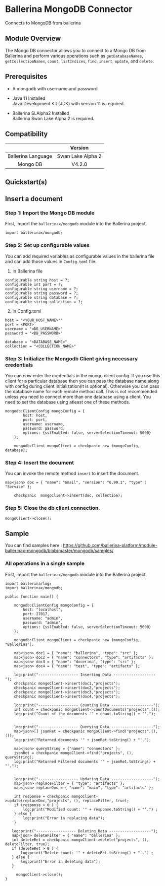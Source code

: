 # Ballerina MongoDB Connector

Connects to MongoDB from ballerina 

## Module Overview

The Mongo DB connector allows you to connect to a Mongo DB from Ballerina and perform various operations such as `getDatabaseNames`, `getCollectionNames`, `count`, `listIndices`, `find`, `insert`, `update`, and `delete`.

## Prerequisites

* A mongodb with username and password

* Java 11 Installed <br/> Java Development Kit (JDK) with version 11 is required.

* Ballerina SLAlpha2 Installed <br/> Ballerina Swan Lake Alpha 2 is required.

## Compatibility

|                             |       Version               |
|:---------------------------:|:---------------------------:|
| Ballerina Language          | Swan Lake Alpha 2           |
| Mongo DB                    | V4.2.0                      |


## Quickstart(s)

## Insert a document

### Step 1: Import the Mongo DB module
First, import the `ballerinax/mongodb` module into the Ballerina project.
```ballerina
import ballerinax/mongodb;
```
### Step 2: Set up configurable values
You can add required variables as configurable values in the ballerina file and can add those values in `Config.toml` file. 
1. In Ballerina file 
```ballerina
configurable string host = ?;
configurable int port = ?;
configurable string username = ?;
configurable string password = ?;
configurable string database = ?;
configurable string collection = ?;
```
2. In Config.toml

```
host = "<YOUR_HOST_NAME>""
port = <PORT>
username = "<DB_USERNAME>"
password = "<DB_PASSWORD>"

database = "<DATABASE_NAME>"
collection = "<COLLECTION_NAME>"
```

### Step 3: Initialize the Mongodb Client giving necessary credentials

You can now enter the credentials in the mongo client config. If you use this client for a particular database then you can pass the database name along with config during client initialization(It is optional). Otherwise you can pass the database name for each remote method call. This is not recommended unless you need to connect more than one database using a client. You need to set the database using atleast one of these methods.
```ballerina
mongodb:ClientConfig mongoConfig = {
        host: host,
        port: port,
        username: username,
        password: password,
        options: {sslEnabled: false, serverSelectionTimeout: 5000}
    };

    mongodb:Client mongoClient = checkpanic new (mongoConfig, database);
```
### Step 4: Insert the document
You can invoke the remote method `insert` to insert the document.
```ballerina
map<json> doc = { "name": "Gmail", "version": "0.99.1", "type" : "Service" };

    checkpanic  mongoClient->insert(doc, collection);
```
### Step 5: Close the db client connection. 

```ballerina
mongoClient->close();
```

## Sample

You can find samples here : https://github.com/ballerina-platform/module-ballerinax-mongodb/blob/master/mongodb/samples/

### All operations in a single sample

First, import the `ballerinax/mongodb` module into the Ballerina project.

```ballerina
import ballerina/log;
import ballerinax/mongodb;

public function main() {

    mongodb:ClientConfig mongoConfig = {
        host: "localhost",
        port: 27017,
        username: "admin",
        password: "admin",
        options: {sslEnabled: false, serverSelectionTimeout: 5000}
    };

    mongodb:Client mongoClient = checkpanic new (mongoConfig, "Ballerina");

    map<json> doc1 = { "name": "ballerina", "type": "src" };
    map<json> doc2 = { "name": "connectors", "type": "artifacts" };
    map<json> doc3 = { "name": "docerina", "type": "src" };
    map<json> doc4 = { "name": "test", "type": "artifacts" };

    log:print("------------------ Inserting Data -------------------");
    checkpanic mongoClient->insert(doc1,"projects");
    checkpanic mongoClient->insert(doc2,"projects");
    checkpanic mongoClient->insert(doc3,"projects");
    checkpanic mongoClient->insert(doc4,"projects");
  
    log:print("------------------ Counting Data -------------------");
    int count = checkpanic mongoClient->countDocuments("projects",());
    log:print("Count of the documents '" + count.toString() + "'.");


    log:print("------------------ Querying Data -------------------");
    map<json>[] jsonRet = checkpanic mongoClient->find("projects",(),());
    log:print("Returned documents '" + jsonRet.toString() + "'.");

    map<json> queryString = {"name": "connectors" };
    jsonRet = checkpanic mongoClient->find("projects", (), queryString);
    log:print("Returned Filtered documents '" + jsonRet.toString() + "'.");


    log:print("------------------ Updating Data -------------------");
    map<json> replaceFilter = { "type": "artifacts" };
    map<json> replaceDoc = { "name": "main", "type": "artifacts" };

    int response = checkpanic mongoClient->update(replaceDoc,"projects", (), replaceFilter, true);
    if (response > 0 ) {
        log:print("Modified count: '" + response.toString() + "'.") ;
    } else {
        log:print("Error in replacing data");
    }

   log:print("------------------ Deleting Data -------------------");
   map<json> deleteFilter = { "name": "ballerina" };
   int deleteRet = checkpanic mongoClient->delete("projects", (), deleteFilter, true);
   if (deleteRet > 0 ) {
       log:print("Delete count: '" + deleteRet.toString() + "'.") ;
   } else {
       log:print("Error in deleting data");
   }

     mongoClient->close();
}
```